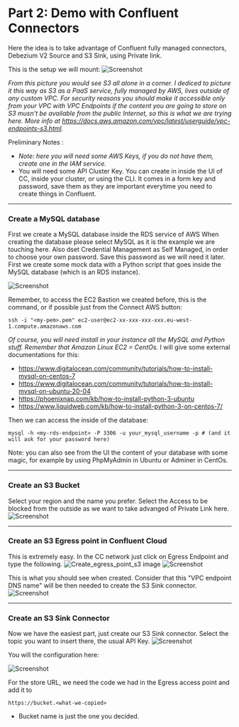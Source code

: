 # Part 2: Demo with Confluent Connectors

Here the idea is to take advantage of Confluent fully managed connectors, Debezium V2 Source and S3 Sink, using Private link.

This is the setup we will mount:
![Screenshot](https://github.com/angietd94/confluent-webinar-connect-private-networking/blob/c929dee23ac648d93b1887e816ee599eae4d041d/images/demo-schema.png)

_From this picture you would see S3 all alone in a corner. I dediced to picture it this way as S3 as a PaaS service, fully managed by AWS, lives outside of any custom VPC. For security reasons you should make it accessible only from your VPC with VPC Endpoints if the content you are going to store on S3 musn't be available from the public Internet, so this is what we are trying here._ _More info at https://docs.aws.amazon.com/vpc/latest/userguide/vpc-endpoints-s3.html._

Preliminary Notes :
- _Note: here you will need some AWS Keys, if you do not have them, create one in the IAM service._
- You will need some API Cluster Key. You can create in inside the UI of CC, inside your cluster, or using the CLI. It comes in a form key and password, save them as they are important everytime you need to create things in Confluent.
___________

### **Create a MySQL database**
First we create a MySQL database inside the RDS service of AWS
When creating the database please select MySQL as it is the example we are touching here.
Also dset Credential Management as Self Managed, in order to choose your own password. Save this password as we will need it later.
First we create some mock data with a Python script that goes inside the MySQL database (which is an RDS instance).

![Screenshot](https://github.com/angietd94/confluent-webinar-connect-private-networking/blob/7db0f8af95039a71498d167be52113c5ecc2cf03/images/select_rds_database.png)


Remember, to access the EC2 Bastion we created before, this is the command, or if possible just from the Connect AWS button:
```
ssh -i "<my-pem>.pem" ec2-user@ec2-xx-xxx-xxx-xxx.eu-west-1.compute.amazonaws.com
```
_Of course, you will need install in your instance all the MySQL and Python stuff. Remember that Amazon Linux EC2 = CentOs._
I will give some external documentations for this:
- https://www.digitalocean.com/community/tutorials/how-to-install-mysql-on-centos-7
- https://www.digitalocean.com/community/tutorials/how-to-install-mysql-on-ubuntu-20-04
- https://phoenixnap.com/kb/how-to-install-python-3-ubuntu
- https://www.liquidweb.com/kb/how-to-install-python-3-on-centos-7/
  
Then we can access the inside of the database:
```
mysql -h <my-rds-endpoint> -P 3306 -u your_mysql_username -p # (and it will ask for your password here)
```

Note: you can also see from the UI the content of your database with some magic, for example by using PhpMyAdmin in Ubuntu or Adminer in CentOs.

________
### **Create an S3 Bucket**

Select your region and the name you prefer.
Select the Access to be blocked from the outside as we want to take advanged of Private Link here.
![Screenshot](https://github.com/angietd94/confluent-webinar-connect-private-networking/blob/5a258b2727bc5d801bd35ad2ad7fade560b9117b/images/bucket_block.png)

________

### **Create an S3 Egress point in Confluent Cloud**

This is extremely easy. In the CC network just click on Egress Endpoint and type the following.
![Create_egress_point_s3 image](https://github.com/angietd94/confluent-webinar-connect-private-networking/blob/c528c6f05d869e2146a93c7510e8b82c46520f6a/images/creating_s3_egress_point.png)
![Screenshot](https://github.com/angietd94/confluent-webinar-connect-private-networking/blob/c528c6f05d869e2146a93c7510e8b82c46520f6a/images/s3_access_point1.png)

This is what you should see when created. Consider that this "VPC endpoint DNS name" will be then needed to create the S3 Sink connector.
![Screenshot](https://github.com/angietd94/confluent-webinar-connect-private-networking/blob/7db0f8af95039a71498d167be52113c5ecc2cf03/images/s3_egress_point.png)


________


### **Create an S3 Sink Connector**
Now we have the easiest part, just create our S3 Sink connector. Select the topic you want to insert there, the usual API Key.
![Screenshot](https://github.com/angietd94/confluent-webinar-connect-private-networking/blob/c528c6f05d869e2146a93c7510e8b82c46520f6a/images/s3linklogo.png)

You will the configuration here:

![Screenshot](https://github.com/angietd94/confluent-webinar-connect-private-networking/blob/ad826c7c4c5caf026bd15c73640c2d95218dd5bd/images/s3_sink_connector_settings.png)

For the store URL, we need the code we had in the Egress access point and add it to
  ```
  https://bucket.<what-we-copied>
  ```


- Bucket name is just the one you decided.
  

